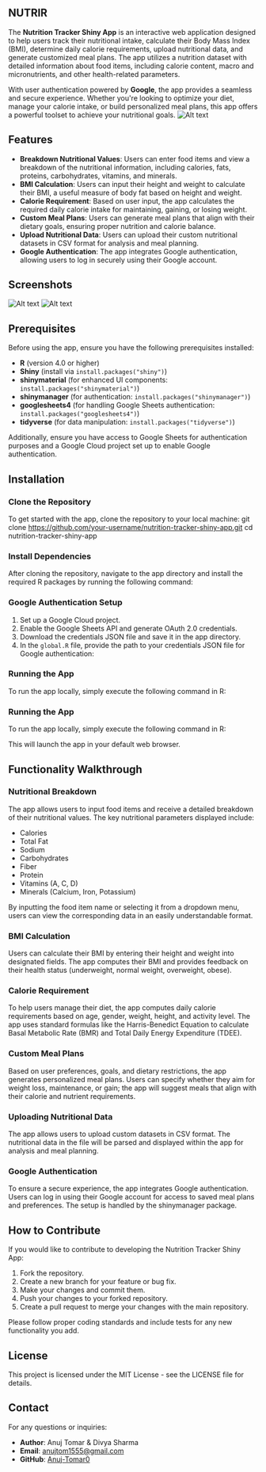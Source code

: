 ## NUTRIR

The **Nutrition Tracker Shiny App** is an interactive web application designed to help users track their nutritional intake, calculate their Body Mass Index (BMI), determine daily calorie requirements, upload nutritional data, and generate customized meal plans. The app utilizes a nutrition dataset with detailed information about food items, including calorie content, macro and micronutrients, and other health-related parameters.

With user authentication powered by **Google**, the app provides a seamless and secure experience. Whether you're looking to optimize your diet, manage your calorie intake, or build personalized meal plans, this app offers a powerful toolset to achieve your nutritional goals.
![Alt text](https://i.ibb.co/PF5FPHB/Screenshot-34.png)


## Features

- **Breakdown Nutritional Values**: Users can enter food items and view a breakdown of the nutritional information, including calories, fats, proteins, carbohydrates, vitamins, and minerals.
- **BMI Calculation**: Users can input their height and weight to calculate their BMI, a useful measure of body fat based on height and weight.
- **Calorie Requirement**: Based on user input, the app calculates the required daily calorie intake for maintaining, gaining, or losing weight.
- **Custom Meal Plans**: Users can generate meal plans that align with their dietary goals, ensuring proper nutrition and calorie balance.
- **Upload Nutritional Data**: Users can upload their custom nutritional datasets in CSV format for analysis and meal planning.
- **Google Authentication**: The app integrates Google authentication, allowing users to log in securely using their Google account.
## Screenshots
![Alt text](https://i.ibb.co/qJ3FGPb/Screenshot-36.png)
![Alt text](https://i.ibb.co/qJDQbgx/Screenshot-35.png)
## Prerequisites

Before using the app, ensure you have the following prerequisites installed:

- **R** (version 4.0 or higher)
- **Shiny** (install via `install.packages("shiny")`)
- **shinymaterial** (for enhanced UI components: `install.packages("shinymaterial")`)
- **shinymanager** (for authentication: `install.packages("shinymanager")`)
- **googlesheets4** (for handling Google Sheets authentication: `install.packages("googlesheets4")`)
- **tidyverse** (for data manipulation: `install.packages("tidyverse")`)

Additionally, ensure you have access to Google Sheets for authentication purposes and a Google Cloud project set up to enable Google authentication.

## Installation

### Clone the Repository

To get started with the app, clone the repository to your local machine:
git clone https://github.com/your-username/nutrition-tracker-shiny-app.git
cd nutrition-tracker-shiny-app


### Install Dependencies

After cloning the repository, navigate to the app directory and install the required R packages by running the following command:


### Google Authentication Setup

1. Set up a Google Cloud project.
2. Enable the Google Sheets API and generate OAuth 2.0 credentials.
3. Download the credentials JSON file and save it in the app directory.
4. In the `global.R` file, provide the path to your credentials JSON file for Google authentication:


### Running the App

To run the app locally, simply execute the following command in R:


### Running the App

To run the app locally, simply execute the following command in R:


This will launch the app in your default web browser.

## Functionality Walkthrough

### Nutritional Breakdown

The app allows users to input food items and receive a detailed breakdown of their nutritional values. The key nutritional parameters displayed include:

- Calories
- Total Fat
- Sodium
- Carbohydrates
- Fiber
- Protein
- Vitamins (A, C, D)
- Minerals (Calcium, Iron, Potassium)

By inputting the food item name or selecting it from a dropdown menu, users can view the corresponding data in an easily understandable format.

### BMI Calculation

Users can calculate their BMI by entering their height and weight into designated fields. The app computes their BMI and provides feedback on their health status (underweight, normal weight, overweight, obese).

### Calorie Requirement

To help users manage their diet, the app computes daily calorie requirements based on age, gender, weight, height, and activity level. The app uses standard formulas like the Harris-Benedict Equation to calculate Basal Metabolic Rate (BMR) and Total Daily Energy Expenditure (TDEE).

### Custom Meal Plans

Based on user preferences, goals, and dietary restrictions, the app generates personalized meal plans. Users can specify whether they aim for weight loss, maintenance, or gain; the app will suggest meals that align with their calorie and nutrient requirements.

### Uploading Nutritional Data

The app allows users to upload custom datasets in CSV format. The nutritional data in the file will be parsed and displayed within the app for analysis and meal planning.

### Google Authentication

To ensure a secure experience, the app integrates Google authentication. Users can log in using their Google account for access to saved meal plans and preferences. The setup is handled by the shinymanager package.

## How to Contribute

If you would like to contribute to developing the Nutrition Tracker Shiny App:

1. Fork the repository.
2. Create a new branch for your feature or bug fix.
3. Make your changes and commit them.
4. Push your changes to your forked repository.
5. Create a pull request to merge your changes with the main repository.

Please follow proper coding standards and include tests for any new functionality you add.

## License

This project is licensed under the MIT License - see the LICENSE file for details.

## Contact

For any questions or inquiries:

- **Author**: Anuj Tomar & Divya Sharma
- **Email**: anujtom1555@gmail.com
- **GitHub**: [Anuj-Tomar0](https://github.com/Anuj-tomar0)

